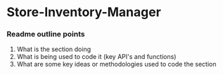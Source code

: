 # Store-Inventory-Manager
### Readme outline points
1. What is the section doing
1. What is being used to code it (key API's and functions)
1. What are some key ideas or methodologies used to code the section

